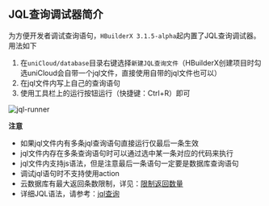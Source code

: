 ## JQL查询调试器简介

为方便开发者调试查询语句，`HBuilderX 3.1.5-alpha`起内置了JQL查询调试器。用法如下

1. 在`uniCloud/database`目录右键选择`新建JQL查询文件`（HBuilderX创建项目时勾选uniCloud会自带一个jql文件，直接使用自带的jql文件也可以）
2. 在jql文件内写上自己的查询语句
3. 使用工具栏上的运行按钮运行（快捷键：Ctrl+R）即可

![jql-runner](https://vkceyugu.cdn.bspapp.com/VKCEYUGU-f184e7c3-1912-41b2-b81f-435d1b37c7b4/030341b0-b86d-43bf-ac59-86d2483f4cda.jpg)

**注意**

- 如果jql文件内有多条jql查询语句直接运行仅最后一条生效
- jql文件内存在多条查询语句时可以通过选中某一条对应的代码来执行
- jql文件内支持js语法，但是注意最后一条语句一定要是数据库查询语句
- 调试jql语句时不支持使用action
- 云数据库有最大返回条数限制，详见：[限制返回数量](https://uniapp.dcloud.net.cn/uniCloud/cf-database?id=limit)
- 详细JQL语法，请参考：[jql查询](https://uniapp.dcloud.net.cn/uniCloud/clientdb?id=jsquery)